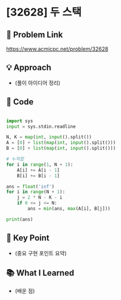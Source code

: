 # [32628] 두 스택

## 🔗 Problem Link  
https://www.acmicpc.net/problem/32628

## 💡 Approach  
- (풀이 아이디어 정리)

## 🧾 Code  
```python

import sys
input = sys.stdin.readline

N, K = map(int, input().split())
A = [0] + list(map(int, input().split()))
B = [0] + list(map(int, input().split()))

# 누적합
for i in range(1, N + 1):
    A[i] += A[i - 1]
    B[i] += B[i - 1]

ans = float('inf')
for i in range(N + 1):
    j = 2 * N - K - i
    if 0 <= j <= N:
        ans = min(ans, max(A[i], B[j]))

print(ans)

```

## 🎯 Key Point  
- (중요 구현 포인트 요약)

## 📚 What I Learned  
- (배운 점)
